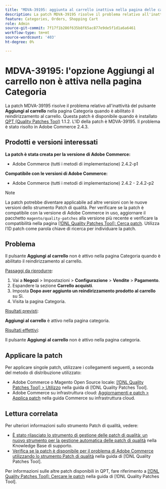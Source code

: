 ```yaml
---
title: "MDVA-39195: aggiunta al carrello inattiva nella pagina delle categorie"
description: La patch MDVA-39195 risolve il problema relativo all'inattività del pulsante **Aggiungi al carrello** nella pagina Categoria quando è abilitato il reindirizzamento al carrello. Questa patch è disponibile quando è installato [Quality Patches Tool (QPT)](https://experienceleague.adobe.com/en/docs/commerce-knowledge-base/kb/announcements/commerce-announcements/magento-quality-patches-released-new-tool-to-self-serve-quality-patches) 1.1.2. L'ID della patch è MDVA-39195. Il problema è stato risolto in Adobe Commerce 2.4.3.
feature: Categories, Orders, Shopping Cart
role: Admin
source-git-commit: 7f17f1b286f635b8f65ac877e9de5f1d1a6a6461
workflow-type: tm+mt
source-wordcount: '403'
ht-degree: 0%

---
```


# MDVA-39195: l&#39;opzione Aggiungi al carrello non è attiva nella pagina Categoria

La patch MDVA-39195 risolve il problema relativo all&#39;inattività del pulsante **Aggiungi al carrello** nella pagina Categoria quando è abilitato il reindirizzamento al carrello. Questa patch è disponibile quando è installato [QPT (Quality Patches Tool)](https://experienceleague.adobe.com/en/docs/commerce-knowledge-base/kb/announcements/commerce-announcements/magento-quality-patches-released-new-tool-to-self-serve-quality-patches) 1.1.2. L&#39;ID della patch è MDVA-39195. Il problema è stato risolto in Adobe Commerce 2.4.3.

## Prodotti e versioni interessati

**La patch è stata creata per la versione di Adobe Commerce:**

* Adobe Commerce (tutti i metodi di implementazione) 2.4.2-p1

**Compatibile con le versioni di Adobe Commerce:**

* Adobe Commerce (tutti i metodi di implementazione) 2.4.2 - 2.4.2-p2

>[!NOTE]
>
>La patch potrebbe diventare applicabile ad altre versioni con le nuove versioni dello strumento Patch di qualità. Per verificare se la patch è compatibile con la versione di Adobe Commerce in uso, aggiornare il pacchetto `magento/quality-patches` alla versione più recente e verificare la compatibilità nella pagina [[!DNL Quality Patches Tool]: Cerca patch](https://experienceleague.adobe.com/en/docs/commerce-knowledge-base/kb/announcements/commerce-announcements/magento-quality-patches-released-new-tool-to-self-serve-quality-patches). Utilizza l’ID patch come parola chiave di ricerca per individuare la patch.

## Problema

Il pulsante **Aggiungi al carrello** non è attivo nella pagina Categoria quando è abilitato il reindirizzamento al carrello.

<u>Passaggi da riprodurre</u>:

1. Vai a **Negozi** > Impostazioni > **Configurazione** > **Vendite** > **Pagamento**.
1. Espandere la sezione **Carrello acquisti**.
1. Imposta **Dopo aver aggiunto un reindirizzamento prodotto al carrello** su Sì.
1. Visita la pagina Categoria.

<u>Risultati previsti</u>:

**Aggiungi al carrello** è attivo nella pagina categoria.

<u>Risultati effettivi</u>:

Il pulsante **Aggiungi al carrello** non è attivo nella pagina categoria.

## Applicare la patch

Per applicare singole patch, utilizzare i collegamenti seguenti, a seconda del metodo di distribuzione utilizzato:

* Adobe Commerce o Magento Open Source locale: [[!DNL Quality Patches Tool] > Utilizzo](/help/tools/quality-patches-tool/usage.md) nella guida di [!DNL Quality Patches Tool].
* Adobe Commerce su infrastruttura cloud: [Aggiornamenti e patch > Applica patch](https://experienceleague.adobe.com/docs/commerce-cloud-service/user-guide/develop/upgrade/apply-patches.html) nella guida Commerce su infrastruttura cloud.

## Lettura correlata

Per ulteriori informazioni sullo strumento Patch di qualità, vedere:

* [È stato rilasciato lo strumento di gestione delle patch di qualità: un nuovo strumento per la gestione automatica delle patch di qualità](https://experienceleague.adobe.com/en/docs/commerce-knowledge-base/kb/announcements/commerce-announcements/magento-quality-patches-released-new-tool-to-self-serve-quality-patches) nella Knowledge Base di supporto.
* [Verifica se la patch è disponibile per il problema di Adobe Commerce utilizzando lo strumento Patch di qualità](/help/tools/quality-patches-tool/patches-available-in-qpt/check-patch-for-magento-issue-with-magento-quality-patches.md) nella guida di [!DNL Quality Patches Tool].

Per informazioni sulle altre patch disponibili in QPT, fare riferimento a [[!DNL Quality Patches Tool]: Cercare le patch](https://experienceleague.adobe.com/tools/commerce-quality-patches/index.html) nella guida di [!DNL Quality Patches Tool].
